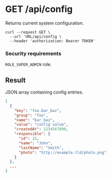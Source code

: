 # GET /api/config

Returns current system configuration.

```
curl --request GET \
  --url 'URL/api/config \
  --header 'authorization: Bearer TOKEN'
```

### Security requirements
`ROLE_SUPER_ADMIN` role.

## Result
JSON array containing config entries.

```json
[
  {
    "key": "foo.bar_baz",
    "group": "foo",
    "name": "bar_baz",
    "value": "config value",
    "createdAt": 1234567890,
    "responsible": {
      "id": 15,
      "name": "John",
      "lastName": "Smith",
      "photo": "http://example.tld/photo.png"
    }
  },
  ...
]
```
